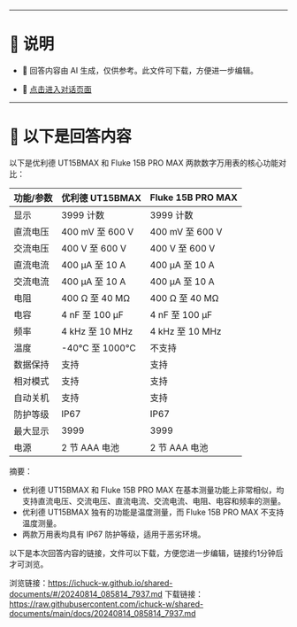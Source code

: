 ------

# 📃 说明

- 📃 回答内容由 AI 生成，仅供参考。此文件可下载，方便进一步编辑。

- 🤖 [点击进入对话页面](https://www.aibangxuanxing.com)

------

# 📃 以下是回答内容

以下是优利德 UT15BMAX 和 Fluke 15B PRO MAX 两款数字万用表的核心功能对比：

| 功能/参数          | 优利德 UT15BMAX                          | Fluke 15B PRO MAX                        |
|--------------------|------------------------------------------|------------------------------------------|
| 显示               | 3999 计数                                | 3999 计数                                |
| 直流电压           | 400 mV 至 600 V                          | 400 mV 至 600 V                          |
| 交流电压           | 400 V 至 600 V                           | 400 V 至 600 V                           |
| 直流电流           | 400 μA 至 10 A                           | 400 μA 至 10 A                           |
| 交流电流           | 400 μA 至 10 A                           | 400 μA 至 10 A                           |
| 电阻               | 400 Ω 至 40 MΩ                           | 400 Ω 至 40 MΩ                           |
| 电容               | 4 nF 至 100 μF                           | 4 nF 至 100 μF                           |
| 频率               | 4 kHz 至 10 MHz                          | 4 kHz 至 10 MHz                          |
| 温度               | -40°C 至 1000°C                          | 不支持                                   |
| 数据保持           | 支持                                     | 支持                                     |
| 相对模式           | 支持                                     | 支持                                     |
| 自动关机           | 支持                                     | 支持                                     |
| 防护等级           | IP67                                     | IP67                                     |
| 最大显示           | 3999                                     | 3999                                     |
| 电源               | 2 节 AAA 电池                            | 2 节 AAA 电池                            |

摘要：
- 优利德 UT15BMAX 和 Fluke 15B PRO MAX 在基本测量功能上非常相似，均支持直流电压、交流电压、直流电流、交流电流、电阻、电容和频率的测量。
- 优利德 UT15BMAX 独有的功能是温度测量，而 Fluke 15B PRO MAX 不支持温度测量。
- 两款万用表均具有 IP67 防护等级，适用于恶劣环境。

以下是本次回答内容的链接，文件可以下载，方便您进一步编辑，链接约1分钟后才可浏览。

浏览链接：https://ichuck-w.github.io/shared-documents/#/20240814_085814_7937.md
下载链接：https://raw.githubusercontent.com/ichuck-w/shared-documents/main/docs/20240814_085814_7937.md
